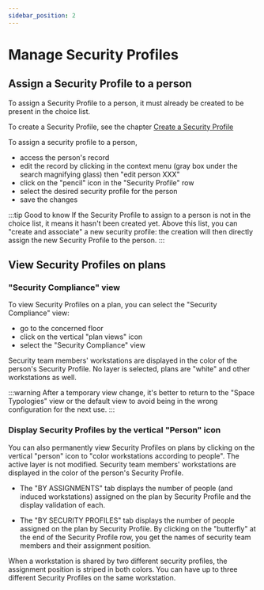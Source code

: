 ```yaml
---
sidebar_position: 2
---
```


# Manage Security Profiles

<Youtube code="NxKeIipAJfs"/>

## Assign a Security Profile to a person

To assign a Security Profile to a person, it must already be created to be present in the choice list.

To create a Security Profile, see the chapter [Create a Security Profile](/docs/tutorials/person/personSecurityProfile/create.md)


To assign a security profile to a person,

-   access the person's record
-   edit the record by clicking in the context menu (gray box under the search magnifying glass) then "edit person XXX" 
-   click on the "pencil" icon in the "Security Profile" row
-   select the desired security profile for the person
-   save the changes

:::tip Good to know
If the Security Profile to assign to a person is not in the choice list, it means it hasn't been created yet.
Above this list, you can "create and associate" a new security profile: the creation will then directly assign the new Security Profile to the person.
:::


## View Security Profiles on plans

### "Security Compliance" view

To view Security Profiles on a plan, you can select the "Security Compliance" view:

-   go to the concerned floor
-   click on the vertical "plan views" icon
-   select the "Security Compliance" view

Security team members' workstations are displayed in the color of the person's Security Profile.
No layer is selected, plans are "white" and other workstations as well.

:::warning
After a temporary view change, it's better to return to the "Space Typologies" view or the default view to avoid being in the wrong configuration for the next use.
:::

### Display Security Profiles by the vertical "Person" icon

You can also permanently view Security Profiles on plans by clicking on the vertical "person" icon to "color workstations according to people". The active layer is not modified.
Security team members' workstations are displayed in the color of the person's Security Profile.

-   The "BY ASSIGNMENTS" tab displays the number of people (and induced workstations) assigned on the plan by Security Profile and the display validation of each.

-   The "BY SECURITY PROFILES" tab displays the number of people assigned on the plan by Security Profile. By clicking on the "butterfly" at the end of the Security Profile row, you get the names of security team members and their assignment position.

When a workstation is shared by two different security profiles, the assignment position is striped in both colors. You can have up to three different Security Profiles on the same workstation.
